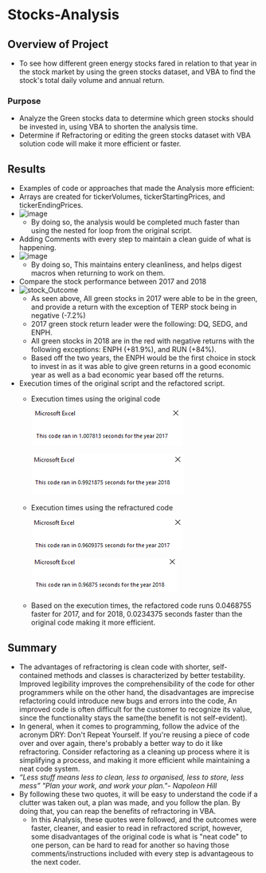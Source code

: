 # ****Stocks-Analysis****
## Overview of Project
- To see how different green energy stocks fared in relation to that year in the stock market by using the green stocks dataset, and VBA to find the stock's total daily volume and annual return.
### Purpose
- Analyze the Green stocks data to determine which green stocks should be invested in, using VBA to shorten the analysis time. 
- Determine if Refractoring or editing the green stocks dataset with VBA solution code will make it more efficient or faster. 
## Results
- Examples of code or approaches that made the Analysis more efficient:
-   Arrays are created for tickerVolumes, tickerStartingPrices, and tickerEndingPrices.
-   ![image](https://user-images.githubusercontent.com/106709942/173269719-3626926d-e4a6-4dee-8443-f1eafe6a0a15.png)
    -  By doing so, the analysis would be completed much faster than using the nested for loop from the original script. 
-  Adding Comments with every step to maintain a clean guide of what is happening. 
-  ![image](https://user-images.githubusercontent.com/106709942/173269038-c7cf011d-f0d1-455a-9a42-83d232566763.png)
    -  By doing so, This maintains entery cleanliness, and helps digest macros when returning to work on them.   
- Compare the stock performance between 2017 and 2018
- ![stock_Outcome](https://user-images.githubusercontent.com/106709942/173264167-6be6ddeb-d907-4b64-8093-6a8be2fcf37d.PNG) 
  - As seen above, All green stocks in 2017 were able to be in the green, and provide a return with the exception of TERP stock being in negative (-7.2%)
  - 2017 green stock return leader were the following: DQ, SEDG, and ENPH. 
  - All green stocks in 2018 are in the red with negative returns with the following exceptions: ENPH (+81.9%), and RUN (+84%). 
  - Based off the two years, the ENPH would be the first choice in stock to invest in as it was able to give green returns in a good economic year as well as a bad economic year based off the returns. 
- Execution times of the original script and the refactored script.
  - Execution times using the original code

     ![This is an image](https://github.com/albalushiaj/stocks-analysis/blob/main/Resources/VBA_AllStock_2017.PNG)
    
     ![This is an image](https://github.com/albalushiaj/stocks-analysis/blob/main/Resources/VBA_AllStock_2018.PNG)
  - Execution times using the refractured code 
  
     ![This is an image](https://github.com/albalushiaj/stocks-analysis/blob/main/Resources/VBA_Challenge_2017.PNG)
     
     ![This is an image](https://github.com/albalushiaj/stocks-analysis/blob/main/Resources/VBA_Challenge_2018.PNG)
          
  - Based on the execution times, the refactored code runs 0.0468755 faster for 2017, and for 2018, 0.0234375 seconds faster than the original code making it more efficient.
## Summary
-  The advantages of refractoring is clean code with shorter, self-contained methods and classes is characterized by better testability. Improved legibility improves the comprehensibility of the code for other programmers while on the other hand, the disadvantages are imprecise refactoring could introduce new bugs and errors into the code, An improved code is often difficult for the customer to recognize its value, since the functionality stays the same(the benefit is not self-evident).
-  In general, when it comes to programming, follow the advice of the acronym DRY: Don't Repeat Yourself. If you're reusing a piece of code over and over again, there's probably a better way to do it like refractoring. Consider refactoring as a cleaning up process where it is simplifying a process, and making it more efficient while maintaining a neat code system. 
-  *“Less stuff means less to clean, less to organised, less to store, less mess”* *"Plan your work, and work your plan."- Napoleon Hill*
  -  By following these two quotes, it will be easy to understand the code if a clutter was taken out, a plan was made, and you follow the plan. By doing that, you can reap the benefits of refractoring in VBA. 
     -  In this Analysis, these quotes were followed, and the outcomes were faster, cleaner, and easier to read in refractored script, however, some disadvantages of the original code is what is "neat code" to one person, can be hard to read for another so having those comments/instructions included with every step is advantageous to the next coder. 

